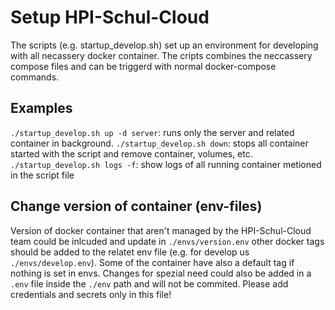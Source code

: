 # Setup HPI-Schul-Cloud

The scripts (e.g. startup_develop.sh) set up an environment for developing with all necassery docker container. The cripts combines the neccassery compose files and can be triggerd with normal docker-compose commands.

## Examples

`./startup_develop.sh up -d server`: runs only the server and related container in background.
`./startup_develop.sh down`: stops all container started with the script and remove container, volumes, etc.
`./startup_develop.sh logs -f`: show logs of all running container metioned in the script file

## Change version of container (env-files)

Version of docker container that aren't managed by the HPI-Schul-Cloud team could be inlcuded and update in `./envs/version.env` other docker tags should be added to the relatet env file (e.g. for develop us `./envs/develop.env`). Some of the container have also a default tag if nothing is set in envs. Changes for spezial need could also be added in a `.env` file inside the `./env` path and will not be commited. Please add credentials and secrets only in this file!
